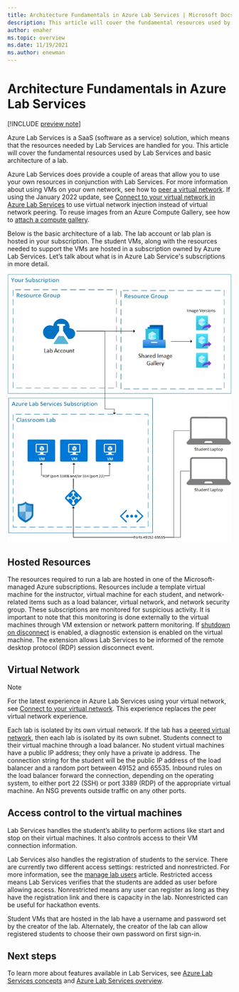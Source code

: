 ```yaml
---
title: Architecture Fundamentals in Azure Lab Services | Microsoft Docs
description: This article will cover the fundamental resources used by Lab Services and basic architecture of a lab.  
author: emaher
ms.topic: overview
ms.date: 11/19/2021
ms.author: enewman
---
```


# Architecture Fundamentals in Azure Lab Services

[!INCLUDE [preview note](./includes/lab-services-new-update-note.md)]

Azure Lab Services is a SaaS (software as a service) solution, which means that the resources needed by Lab Services are handled for you. This article will cover the fundamental resources used by Lab Services and basic architecture of a lab.

Azure Lab Services does provide a couple of areas that allow you to use your own resources in conjunction with Lab Services.  For more information about using VMs on your own network, see how to [peer a virtual network](how-to-connect-peer-virtual-network.md).  If using the January 2022 update, see [Connect to your virtual network in Azure Lab Services](how-to-connect-vnet-injection.md) to use virtual network injection instead of virtual network peering.  To reuse images from an Azure Compute Gallery, see how to [attach a compute gallery](how-to-attach-detach-shared-image-gallery.md).

Below is the basic architecture of a lab.  The lab account or lab plan is hosted in your subscription. The student VMs, along with the resources needed to support the VMs are hosted in a subscription owned by Azure Lab Services. Let’s talk about what is in Azure Lab Service's subscriptions in more detail.

![labs basic architecture](./media/classroom-labs-fundamentals/labservices-basic-architecture.png)

## Hosted Resources

The resources required to run a lab are hosted in one of the Microsoft-managed Azure subscriptions.  Resources include a template virtual machine for the instructor, virtual machine for each student, and network-related items such as a load balancer, virtual network, and network security group.  These subscriptions are monitored for suspicious activity.  It is important to note that this monitoring is done externally to the virtual machines through VM extension or network pattern monitoring.  If [shutdown on disconnect](how-to-enable-shutdown-disconnect.md) is enabled, a diagnostic extension is enabled on the virtual machine. The extension allows Lab Services to be informed of the remote desktop protocol (RDP) session disconnect event.

## Virtual Network

> [!NOTE]
> For the latest experience in Azure Lab Services using your virtual network, see [Connect to your virtual network](how-to-connect-vnet-injection.md). This experience replaces the peer virtual network experience.

Each lab is isolated by its own virtual network.  If the lab has a [peered virtual network](how-to-connect-peer-virtual-network.md), then each lab is isolated by its own subnet.  Students connect to their virtual machine through a load balancer.  No student virtual machines have a public IP address; they only have a private ip address.  The connection string for the student will be the public IP address of the load balancer and a random port between 49152 and 65535.  Inbound rules on the load balancer forward the connection, depending on the operating system, to either port 22 (SSH) or port 3389 (RDP) of the appropriate virtual machine. An NSG prevents outside traffic on any other ports.

## Access control to the virtual machines

Lab Services handles the student’s ability to perform actions like start and stop on their virtual machines.  It also controls access to their VM connection information.

Lab Services also handles the registration of students to the service. There are currently two different access settings: restricted and nonrestricted. For more information, see the [manage lab users](how-to-configure-student-usage.md#send-invitations-to-users) article. Restricted access means Lab Services  verifies that the students are added as user before allowing access. Nonrestricted means any user can register as long as they have the registration link and there is capacity in the lab. Nonrestricted can be useful for hackathon events.

Student VMs that are hosted in the lab have a username and password set by the creator of the lab.  Alternately, the creator of the lab can allow registered students to choose their own password on first sign-in.  

## Next steps

To learn more about features available in Lab Services, see [Azure Lab Services concepts](classroom-labs-concepts.md) and [Azure Lab Services overview](lab-services-overview.md).

